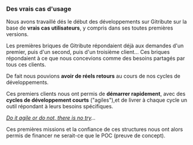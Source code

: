 ### Des vrais cas d'usage

Nous avons travaillé dés le début des développements sur Gitribute sur la base de **vrais cas utilisateurs**, y compris dans ses toutes premières versions.

Les premières briques de Gitribute répondaient déjà aux demandes d'un premier, puis d'un second, puis d'un troisième client... Ces briques répondaient à ce que nous concevions comme des besoins partagés par tous ces clients.

De fait nous pouvions **avoir de réels retours** au cours de nos cycles de développements.

Ces premiers clients nous ont permis de **démarrer rapidement**, avec des **cycles de développement courts** ("agiles"),et de livrer à chaque cycle un outil répondant à leurs besoins spécifiques.

_[Do it agile or do not, there is no try](https://www.youtube.com/watch?v=BQ4yd2W50No)..._

Ces premières missions et la confiance de ces structures nous ont alors permis de financer ne serait-ce que le POC (preuve de concept).
